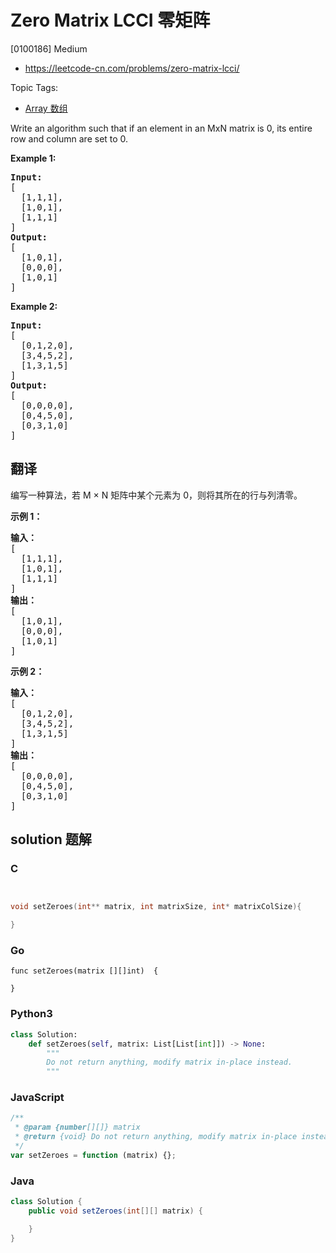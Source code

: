 # Zero Matrix LCCI 零矩阵

[0100186] Medium

- https://leetcode-cn.com/problems/zero-matrix-lcci/

Topic Tags:

- [Array 数组](https://leetcode-cn.com/tag/array/)

Write an algorithm such that if an element in an MxN matrix is 0, its entire row and column are set to 0.

**Example 1:**

<pre><strong>Input: </strong>
[
  [1,1,1],
  [1,0,1],
  [1,1,1]
]
<strong>Output: </strong>
[
  [1,0,1],
  [0,0,0],
  [1,0,1]
]
</pre>

**Example 2:**

<pre><strong>Input: </strong>
[
  [0,1,2,0],
  [3,4,5,2],
  [1,3,1,5]
]
<strong>Output: </strong>
[
  [0,0,0,0],
  [0,4,5,0],
  [0,3,1,0]
]
</pre>

## 翻译

编写一种算法，若 M × N 矩阵中某个元素为 0，则将其所在的行与列清零。

**示例 1：**

<pre><strong>输入：</strong>
[
  [1,1,1],
  [1,0,1],
  [1,1,1]
]
<strong>输出：</strong>
[
  [1,0,1],
  [0,0,0],
  [1,0,1]
]
</pre>

**示例 2：**

<pre><strong>输入：</strong>
[
  [0,1,2,0],
  [3,4,5,2],
  [1,3,1,5]
]
<strong>输出：</strong>
[
  [0,0,0,0],
  [0,4,5,0],
  [0,3,1,0]
]
</pre>

## solution 题解

### C

```c


void setZeroes(int** matrix, int matrixSize, int* matrixColSize){

}


```

### Go

```golang
func setZeroes(matrix [][]int)  {

}
```

### Python3

```python
class Solution:
    def setZeroes(self, matrix: List[List[int]]) -> None:
        """
        Do not return anything, modify matrix in-place instead.
        """
```

### JavaScript

```javascript
/**
 * @param {number[][]} matrix
 * @return {void} Do not return anything, modify matrix in-place instead.
 */
var setZeroes = function (matrix) {};
```

### Java

```java
class Solution {
    public void setZeroes(int[][] matrix) {

    }
}
```
